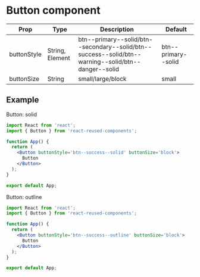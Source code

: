 # Button component

| Prop        | Type            | Description                                                                                          | Default             |
| ----------- | --------------- | ---------------------------------------------------------------------------------------------------- | ------------------- |
| buttonStyle | String, Element | btn--primary--solid/btn--secondary--solid/btn--success--solid/btn--warning--solid/btn--danger--solid | btn--primary--solid |
| buttonSize  | String          | small/large/block                                                                                    | small               |

## Example

Button: solid

```jsx
import React from 'react';
import { Button } from 'react-reused-components';

function App() {
  return (
    <Button buttonStyle='btn--success--solid' buttonSize='block'>
      Button
    </Button>
  );
}

export default App;
```

Button: outline

```jsx
import React from 'react';
import { Button } from 'react-reused-components';

function App() {
  return (
    <Button buttonStyle='btn--success--outline' buttonSize='block'>
      Button
    </Button>
  );
}

export default App;
```
